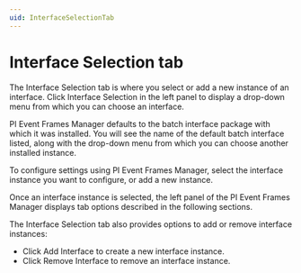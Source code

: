 ```yaml
---
uid: InterfaceSelectionTab
---
```


# Interface Selection tab

The Interface Selection tab is where you select or add a new instance of an interface. Click Interface Selection in the left panel to display a drop-down menu from which you can choose an interface.
	
PI Event Frames Manager defaults to the batch interface package with which it was installed. You will see the name of the default batch interface listed, along with the drop-down menu from which you can choose another installed instance.

To configure settings using PI Event Frames Manager, select the interface instance you want to configure, or add a new instance.

Once an interface instance is selected, the left panel of the PI Event Frames Manager displays tab options described in the following sections.

The Interface Selection tab also provides options to add or remove interface instances:

*	Click Add Interface to create a new interface instance.
*	Click Remove Interface to remove an interface instance. 